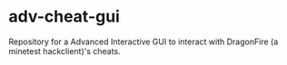 # adv-cheat-gui
Repository for a Advanced Interactive GUI to interact with DragonFire (a minetest hackclient)'s cheats.
